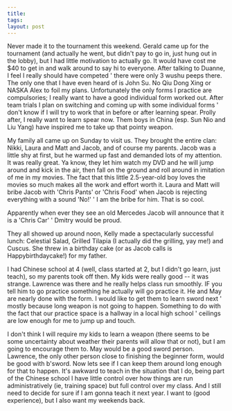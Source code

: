 ```yaml
---
title: 
tags: 
layout: post
---
```

Never made it to the tournament this weekend.  Gerald came up for the tournament (and actually he went, but didn't pay to go in, just hung out in the lobby), but I had little motivation to actually go.  It would have cost me $40 to get in and walk around to say hi to everyone.  After talking to Duanne, I feel I really should have competed ' there were only 3 wushu peeps there.  The only one that I have even heard of is John Su.  No Qiu Dong Xing or NASKA Alex to foil my plans.  Unfortunately the only forms I practice are compulsories; I really want to have a good individual form worked out.  After team trials I plan on switching and coming up with some individual forms ' don't know if I will try to work that in before or after learning spear.  Prolly after, I really want to learn spear now.  Them boys in China (esp. Sun Nio and Liu Yang) have inspired me to take up that pointy weapon.



My family all came up on Sunday to visit us.  They brought the entire clan: Nikki, Laura and Matt and Jacob, and of course my parents.  Jacob was a little shy at first, but he warmed up fast and demanded lots of my attention.  It was really great.  Ya know, they let him watch my DVD and he will jump around and kick in the air, then fall on the ground and roll around in imitation of me in my movies.  The fact that this little 2.5-year-old boy loves the movies so much makes all the work and effort worth it.  Laura and Matt will bribe Jacob with 'Chris Pants' or 'Chris Food' when Jacob is rejecting everything with a sound 'No!' ' I am the bribe for him.  That is so cool. 



Apparently when ever they see an old Mercedes Jacob will announce that it is a 'Chris Car' ' Dmitry would be proud. 



They all showed up around noon, Kelly made a spectacularly successful lunch: Celestial Salad, Grilled Tilapia (I actually did the grilling, yay me!) and Cuscus.  She threw in a birthday cake (or as Jacob calls is Happybirthdaycake!) for my father.



I had Chinese school at 4 (well, class started at 2, but I didn't go learn, just teach), so my parents took off then.  My kids were really good -- it was strange.  Lawrence was there and he really helps class run smoothly.  IF you tell him to go practice something he actually will go practice it.  He and May are nearly done with the form. I would like to get them to learn sword next ' mostly because long weapon is not going to happen.  Something to do with the fact that our practice space is a hallway in a local high school ' ceilings are low enough for me to jump up and touch.  



I don't think I will require my kids to learn a weapon (there seems to be some uncertainty about weather their parents will allow that or not), but I am going to encourage them to.  May would be a good sword person.  Lawrence, the only other person close to finishing the beginner form, would be good with b'sword.   Now lets see if I can keep them around long enough for that to happen.  It's awkward to teach in the situation that I do, being part of the Chinese school I have little control over how things are run administratively (ie, training space) but full control over my class.  And I still need to decide for sure if I am gonna teach it next year.  I want to (good experience), but I also want my weekends back. 
